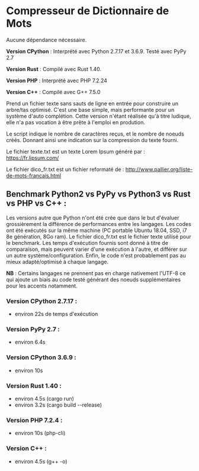 # Compresseur de Dictionnaire de Mots

Aucune dépendance nécessaire.

**Version CPython** : Interprété avec Python 2.7.17 et 3.6.9. Testé avec PyPy 2.7

**Version Rust** : Compilé avec Rust 1.40.

**Version PHP** : Interprété avec PHP 7.2.24

**Version C++** : Compilé avec G++ 7.5.0

Prend un fichier texte sans sauts de ligne en entrée pour construire un arbre/tas optimisé.
C'est une base simple, mais performante pour un système d'auto complétion.
Cette version n'étant réalisée qu'à titre ludique, elle n'a pas vocation à être prête à l'emploi en prodution.

Le script indique le nombre de caractères reçus, et le nombre de noeuds créés.
Donnant ainsi une indication sur la compression du texte fourni.

Le fichier texte.txt est un texte Lorem Ipsum généré par : https://fr.lipsum.com/

Le fichier dico_fr.txt est un fichier reformaté de : http://www.pallier.org/liste-de-mots-francais.html

## Benchmark Python2 vs PyPy vs Python3 vs Rust vs PHP vs C++ :
Les versions autre que Python n'ont été crée que dans le but d'évaluer grossièrement la différence de performances entre les langages.
Les codes ont été exécutés sur la même machine (PC portable Ubuntu 18.04, SSD, i7 8e génération, 8Go ram).
Le fichier dico_fr.txt est le fichier texte utilisé pour le benchmark.
Les temps d'exécution fournis sont donné à titre de comparaison, mais peuvent varier d'une exécution à l'autre, et différer sur un autre système/configuration. Enfin, le code n'est probablement pas au mieux adapté/optimisé à chaque langage.

**NB** : Certains langages ne prennent pas en charge nativement l'UTF-8 ce qui ajoute un biais au code testé générant des noeuds supplémentaires pour les accents notamment.

### Version CPython 2.7.17 : 
  - environ 22s de temps d'exécution

### Version PyPy 2.7 :
  - environ 6.4s
  
### Version CPython 3.6.9 : 
  - environ 10s
  
### Version Rust 1.40 : 
  - environ 4.5s (cargo run)
  - environ 3.2s (cargo build --release)

### Version PHP 7.2.4 :
  - environ 10s (php-cli)

### Version C++ :
  - environ 4.5s (g++ -o)
